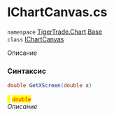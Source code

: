 
# IChartCanvas.cs
`namespace` [TigerTrade.Chart](../../TigerTrade.Chart.md).[Base](../../TigerTrade.Chart/Base.md)  
    `class` [IChartCanvas](../../IChartCanvas.cs.md)

Описание

### Синтаксис
```csharp
double GetXScreen(double x)
```

<mark style="color:yellow;">`x`</mark> <mark style="color:red;">*`double`*</mark>  
 *Описание*  
  

                    
                    
